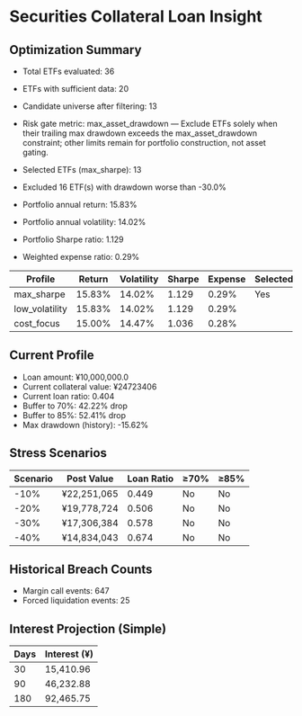 # Securities Collateral Loan Insight

## Optimization Summary
- Total ETFs evaluated: 36
- ETFs with sufficient data: 20
- Candidate universe after filtering: 13
- Risk gate metric: max_asset_drawdown — Exclude ETFs solely when their trailing max drawdown exceeds the max_asset_drawdown constraint; other limits remain for portfolio construction, not asset gating.

- Selected ETFs (max_sharpe): 13
- Excluded 16 ETF(s) with drawdown worse than -30.0%
- Portfolio annual return: 15.83%
- Portfolio annual volatility: 14.02%
- Portfolio Sharpe ratio: 1.129
- Weighted expense ratio: 0.29%

| Profile | Return | Volatility | Sharpe | Expense | Selected |
| --- | --- | --- | --- | --- | --- |
| max_sharpe | 15.83% | 14.02% | 1.129 | 0.29% | Yes |
| low_volatility | 15.83% | 14.02% | 1.129 | 0.29% |  |
| cost_focus | 15.00% | 14.47% | 1.036 | 0.28% |  |

## Current Profile
- Loan amount: ¥10,000,000.0
- Current collateral value: ¥24723406
- Current loan ratio: 0.404
- Buffer to 70%: 42.22% drop
- Buffer to 85%: 52.41% drop
- Max drawdown (history): -15.62%

## Stress Scenarios
| Scenario | Post Value | Loan Ratio | ≥70% | ≥85% |
| --- | --- | --- | --- | --- |
| -10% | ¥22,251,065 | 0.449 | No | No |
| -20% | ¥19,778,724 | 0.506 | No | No |
| -30% | ¥17,306,384 | 0.578 | No | No |
| -40% | ¥14,834,043 | 0.674 | No | No |

## Historical Breach Counts
- Margin call events: 647
- Forced liquidation events: 25

## Interest Projection (Simple)
| Days | Interest (¥) |
| --- | --- |
| 30 | 15,410.96 |
| 90 | 46,232.88 |
| 180 | 92,465.75 |
